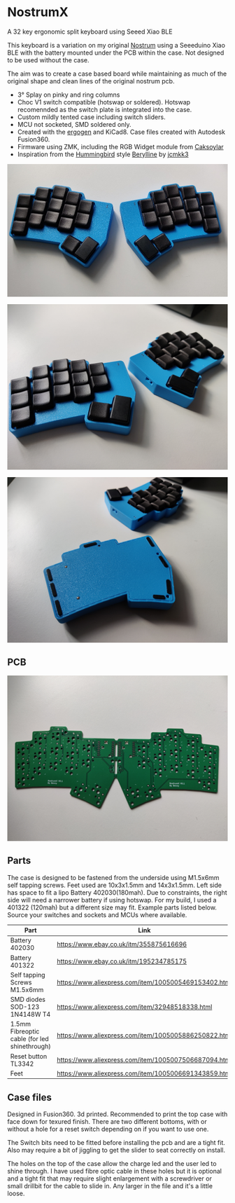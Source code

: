# NostrumX
A 32 key ergonomic split keyboard using Seeed Xiao BLE

This keyboard is a variation on my original [Nostrum](https://github.com/bennytrouser/nostrum) using a Seeeduino Xiao BLE with the battery mounted under the PCB within the case. Not designed to be used without the case.

The aim was to create a case based board while maintaining as much of the original shape and clean lines of the original nostrum pcb. 

- 3° Splay on pinky and ring columns
- Choc V1 switch compatible (hotswap or soldered). Hotswap recomennded as the switch plate is integrated into the case.
- Custom mildly tented case including switch sliders.
- MCU not socketed, SMD soldered only.
- Created with the [ergogen](https://github.com/ergogen/ergogen) and KiCad8. Case files created with Autodesk Fusion360.
- Firmware using ZMK, including the RGB Widget module from [Caksoylar](https://github.com/caksoylar/zmk-rgbled-widget)
- Inspiration from the [Hummingbird](https://github.com/PJE66/hummingbird) style [Berylline](https://github.com/jcmkk3/trochilidae#berylline) by [jcmkk3](https://github.com/jcmkk3)

![](Images/Top.jpg)

![](Images/Angle.jpg)

![](Images/Base.jpg)

## PCB
![](Images/PCB.jpg)

## Parts
The case is designed to be fastened from the underside using M1.5x6mm self tapping screws. Feet used are 10x3x1.5mm and 14x3x1.5mm. Left side has space to fit a lipo Battery 402030(180mah). Due to constraints, the right side will need a narrower battery if using hotswap. For my build, I used a 401322 (120mah) but a different size may fit. Example parts listed below. Source your switches and sockets and MCUs where available.

| Part  | Link |
| ------------- | ------------- |
| Battery 402030 | https://www.ebay.co.uk/itm/355875616696 |
| Battery 401322 | https://www.ebay.co.uk/itm/195234785175 |
| Self tapping Screws M1.5x6mm | https://www.aliexpress.com/item/1005005469153402.html |
| SMD diodes SOD-123 1N4148W T4 | https://www.aliexpress.com/item/32948518338.html |
| 1.5mm Fibreoptic cable (for led shinethrough) | https://www.aliexpress.com/item/1005005886250822.html |
| Reset button TL3342 | https://www.aliexpress.com/item/1005007506687094.html |
| Feet | https://www.aliexpress.com/item/1005006691343859.html |

## Case files
Designed in Fusion360. 3d printed. Recommended to print the top case with face down for texured finish. There are two different bottoms, with or without a hole for a reset switch depending on if you want to use one.

The Switch bits need to be fitted before installing the pcb and are a tight fit. Also may require a bit of jiggling to get the slider to seat correctly on install.

The holes on the top of the case allow the charge led and the user led to shine through. I have used fibre optic cable in these holes but it is optional and a tight fit that may require slight enlargement with a screwdriver or small drillbit for the cable to slide in. Any larger in the file and it's a little loose.